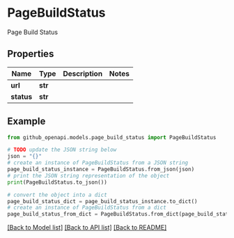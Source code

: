 # PageBuildStatus

Page Build Status

## Properties

Name | Type | Description | Notes
------------ | ------------- | ------------- | -------------
**url** | **str** |  | 
**status** | **str** |  | 

## Example

```python
from github_openapi.models.page_build_status import PageBuildStatus

# TODO update the JSON string below
json = "{}"
# create an instance of PageBuildStatus from a JSON string
page_build_status_instance = PageBuildStatus.from_json(json)
# print the JSON string representation of the object
print(PageBuildStatus.to_json())

# convert the object into a dict
page_build_status_dict = page_build_status_instance.to_dict()
# create an instance of PageBuildStatus from a dict
page_build_status_from_dict = PageBuildStatus.from_dict(page_build_status_dict)
```
[[Back to Model list]](../README.md#documentation-for-models) [[Back to API list]](../README.md#documentation-for-api-endpoints) [[Back to README]](../README.md)


